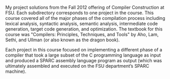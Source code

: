 My project solutions from the Fall 2012 offering of Compiler Construction at FSU. Each subdirectory corresponds to one project in the course. This course covered all of the major phases of the compilation process including lexical analysis, syntactic analysis, semantic analysis, intermediate code generation, target code generation, and optimization.
The textbook for this course was "Compilers: Principles, Techniques, and Tools" by Aho, Lam, Sethi, and Ullman
(or also known as the dragon book).

Each project in this course focused on implementing a different phase of a compiler that took a large subset of the C programming language as input and produced a SPARC assembly language program as output (which was ultimately assembled and executed on the FSU department’s SPARC machine). 
